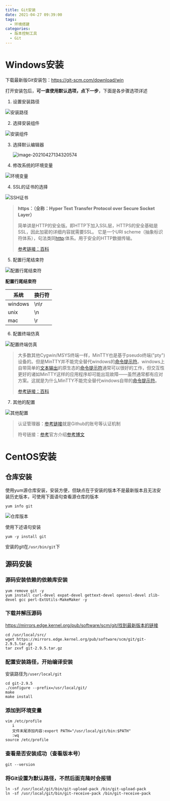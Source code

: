 ```yaml
---
title: Git安装
date: 2021-04-27 09:39:00
tags: 
  - 环境搭建
categories:
  - 版本控制工具
  - Git
---
```


# Windows安装

下载最新版Git安装包：https://git-scm.com/download/win

打开安装包后，**可一直使用默认选项，点下一步**，下面是各步骤选项详述

1. 设置安装路径

![安装路径](Git安装/安装路径.jpg)

2. 选择安装组件

![安装组件](Git安装/安装组件.jpg)

3. 选择默认编辑器

   ![image-20210427134320574](Git安装/image-20210427134320574.png)

4. 修改系统的环境变量

![环境变量](Git安装/环境变量.jpg)

4. SSL的证书的选择

![SSH证书](Git安装/SSH证书.jpg)

> **https：（全称：Hyper Text Transfer Protocol over Secure Socket Layer）**
>
> 简单讲是HTTP的安全版。即HTTP下加入SSL层，HTTPS的安全基础是SSL，因此加密的详细内容就需要SSL。 它是一个URI scheme（抽象标识符体系），句法类同[http](https://link.jianshu.com?t=https%3A%2F%2Fbaike.baidu.com%2Fitem%2Fhttp):体系。用于安全的HTTP数据传输。
>
> [参考链接：百科](https://link.jianshu.com?t=https%3A%2F%2Fbaike.baidu.com%2Fitem%2Fhttps%2F285356%3Ffr%3Daladdin)

5. 配置行尾结束符

![配置行尾结束符](Git安装/配置行尾结束符.jpg)

**配置行尾结束符**

| 系统    | 换行符 |
| ------- | ------ |
| windows | \n\r   |
| unix    | \n     |
| mac     | \r     |

6. 配置终端仿真

![配置终端仿真](Git安装/配置终端仿真.jpg)

> 大多数其他Cygwin/MSYS终端一样，MinTTY也是基于pseudo终端("pty")设备的。但是MinTTY并不能完全替代windows的[命令提示符](https://link.jianshu.com?t=https%3A%2F%2Fbaike.baidu.com%2Fitem%2F%E5%91%BD%E4%BB%A4%E6%8F%90%E7%A4%BA%E7%AC%A6)。windows上自带简单的[文本输出](https://link.jianshu.com?t=https%3A%2F%2Fbaike.baidu.com%2Fitem%2F%E6%96%87%E6%9C%AC%E8%BE%93%E5%87%BA)的原生态的[命令提示符](https://link.jianshu.com?t=https%3A%2F%2Fbaike.baidu.com%2Fitem%2F%E5%91%BD%E4%BB%A4%E6%8F%90%E7%A4%BA%E7%AC%A6)通常可以很好的工作，但交互性更好的诸如MinTTY这样的应用程序却可能出现故障——虽然通常都有应对方案。这就是为什么MinTTY不能完全替代windows自带的[命令提示符](https://link.jianshu.com?t=https%3A%2F%2Fbaike.baidu.com%2Fitem%2F%E5%91%BD%E4%BB%A4%E6%8F%90%E7%A4%BA%E7%AC%A6)。
>
> [参考链接：百科](https://link.jianshu.com?t=https%3A%2F%2Fbaike.baidu.com%2Fitem%2FMinTTY%2F9579126%3Ffr%3Daladdin)

7. 其他的配置

![其他配置](Git安装/其他配置.jpg)

> 认证管理器：[参考链接](https://link.jianshu.com?t=https%3A%2F%2Fgithub.com%2FMicrosoft%2FGit-Credential-Manager-for-Windows)就是Github的账号等认证机制
>
> 符号链接：[参考](https://link.jianshu.com?t=https%3A%2F%2Fgithub.com%2Fgit-for-windows%2Fgit%2Fwiki%2FSymbolic-Links)官方介绍[参考博文](https://link.jianshu.com?t=http%3A%2F%2Fblog.csdn.net%2Fu013777351%2Farticle%2Fdetails%2F50557260)

# CentOS安装

## 仓库安装

使用yum源仓库安装，安装方便，但缺点在于安装的版本不是最新版本且无法安装历史版本，可使用下面语句查看源仓库的版本

```
yum info git
```

![仓库版本](Git安装/image-20210427095620314.png)

使用下述语句安装

```
yum -y install git
```

安装的git在`/usr/bin/git`下

## 源码安装

### 源码安装依赖的依赖库安装

```shell
yum remove git -y
yum install curl-devel expat-devel gettext-devel openssl-devel zlib-devel gcc perl-ExtUtils-MakeMaker -y
```

### 下载并解压源码

https://mirrors.edge.kernel.org/pub/software/scm/git/找到最新版本的链接

```shell
cd /usr/local/src/
wget https://mirrors.edge.kernel.org/pub/software/scm/git/git-2.9.5.tar.gz
tar zxvf git-2.9.5.tar.gz
```

### 配置安装路径，开始编译安装

安装路径为`/user/local/git`

```shell
cd git-2.9.5
./configure --prefix=/usr/local/git/
make
make install
```

### 添加到环境变量

```shell
vim /etc/profile
   i
   文件末尾添加内容:export PATH="/usr/local/git/bin:$PATH"
   :wq
source /etc/profile
```

### 查看是否安装成功（查看版本号）

```shell
git --version  
```

### 将Git设置为默认路径，不然后面克隆时会报错

```shell
ln -sf /usr/local/git/bin/git-upload-pack /bin/git-upload-pack
ln -sf /usr/local/git/bin/git-receive-pack /bin/git-receive-pack
```

